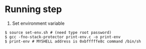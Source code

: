 # Running step


1. Set environment variable
```
$ source set-env.sh # (need type root password)
$ gcc -fno-stack-protector print-env.c -o print-env
$ print-env # MYSHELL address is 0xbfffffe8c command /bin/sh
```



